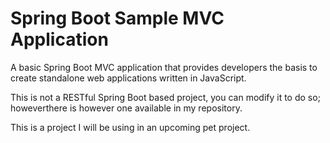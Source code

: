 # Spring Boot Sample MVC Application
A basic Spring Boot MVC application that provides developers the basis to create standalone web applications written in JavaScript.

This is not a RESTful Spring Boot based project, you can modify it to do so; howeverthere is however one available in my repository.

This is a project I will be using in an upcoming pet project.
